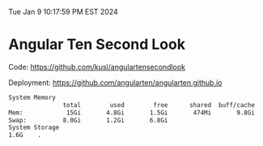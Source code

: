 Tue Jan  9 10:17:59 PM EST 2024

# Angular Ten Second Look

Code: https://github.com/kusl/angulartensecondlook

Deployment: https://github.com/angularten/angularten.github.io

```bash
System Memory
               total        used        free      shared  buff/cache   available
Mem:            15Gi       4.8Gi       1.5Gi       474Mi       9.8Gi        10Gi
Swap:          8.0Gi       1.2Gi       6.8Gi
System Storage
1.6G	.
